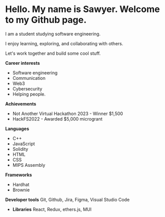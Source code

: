 # Hello. My name is Sawyer. Welcome to my Github page.

I am a student studying software engineering.

I enjoy learning, exploring, and collaborating with others.

Let's work together and build some cool stuff.


**Career interests**
+ Software engineering
+ Communication
+ Web3
+ Cybersecurity
+ Helping people. 



**Achievements**
+ Not Another Virtual Hackathon 2023 - Winner $1,500
+ HackFS2022 - Awarded $5,000 microgrant

**Languages**
+ C++
+ JavaScript
+ Solidity
+ HTML
+ CSS
+ MIPS Assembly

**Frameworks**
+ Hardhat
+ Brownie

**Developer tools**
Git, Github, Jira, Figma, Visual Studio Code

* **Libraries**
React, Redux, ethers.js, MUI
